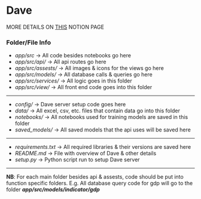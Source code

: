 # Dave

MORE DETAILS ON [THIS](https://gainful-power-e3e.notion.site/Dave-Research-Thoughts-aa34889588f74158bcaa0400b3b4889f) NOTION PAGE

### Folder/File Info
- *app/src* -> All code besides notebooks go here
- *app/src/api/* -> All api routes go here
- *app/src/assests/* -> All images & icons for the views go here
- *app/src/models/* -> All database calls & queries go here
- *app/src/services/* -> All logic goes in this folder
- *app/src/view/* -> All front end code goes into this folder
------------------------------------
- *config/* -> Dave server setup code goes here
- *data/* -> All excel, csv, etc. files that contain data go into this folder
- *notebooks/* -> All notebooks used for training models are saved in this folder
- *saved_models/* -> All saved models that the api uses will be saved here
------------------------------------
- *requirements.txt* -> All required libraries & their versions are saved here
- *README.md* -> File with overview of Dave & other details
- *setup.py* -> Python script run to setup Dave server

------------------------------------
**NB**: For each main folder besides api & assests, code should be put into function
    specific folders.
    E.g. All database query code for gdp will go to the folder
        ***app/src/models/indicator/gdp***